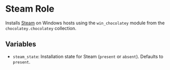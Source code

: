 # Steam Role

Installs [Steam](https://store.steampowered.com/) on Windows hosts using the `win_chocolatey` module from the `chocolatey.chocolatey` collection.

## Variables

- `steam_state`: Installation state for Steam (`present` or `absent`). Defaults to `present`.
